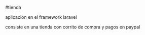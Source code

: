 #tienda 

aplicacion en el framework laravel 

consiste en una tienda con corrito de compra y pagos en paypal 
